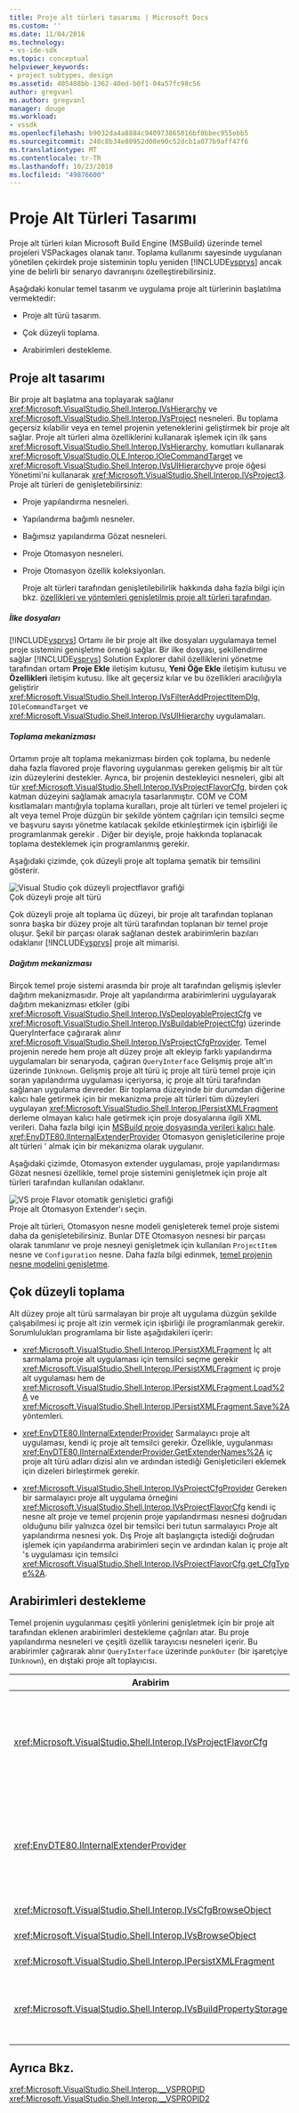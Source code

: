 ```yaml
---
title: Proje alt türleri tasarımı | Microsoft Docs
ms.custom: ''
ms.date: 11/04/2016
ms.technology:
- vs-ide-sdk
ms.topic: conceptual
helpviewer_keywords:
- project subtypes, design
ms.assetid: 405488bb-1362-40ed-b0f1-04a57fc98c56
author: gregvanl
ms.author: gregvanl
manager: douge
ms.workload:
- vssdk
ms.openlocfilehash: b9032da4a8884c940973865016bf0bbec955ebb5
ms.sourcegitcommit: 240c8b34e80952d00e90c52dcb1a077b9aff47f6
ms.translationtype: MT
ms.contentlocale: tr-TR
ms.lasthandoff: 10/23/2018
ms.locfileid: "49876600"
---
```

# <a name="project-subtypes-design"></a>Proje Alt Türleri Tasarımı
Proje alt türleri kılan Microsoft Build Engine (MSBuild) üzerinde temel projeleri VSPackages olanak tanır. Toplama kullanımı sayesinde uygulanan yönetilen çekirdek proje sisteminin toplu yeniden [!INCLUDE[vsprvs](../../code-quality/includes/vsprvs_md.md)] ancak yine de belirli bir senaryo davranışını özelleştirebilirsiniz.  
  
 Aşağıdaki konular temel tasarım ve uygulama proje alt türlerinin başlatılma vermektedir:  
  
-   Proje alt türü tasarım.  
  
-   Çok düzeyli toplama.  
  
-   Arabirimleri destekleme.  
  
## <a name="project-subtype-design"></a>Proje alt tasarımı  
 Bir proje alt başlatma ana toplayarak sağlanır <xref:Microsoft.VisualStudio.Shell.Interop.IVsHierarchy> ve <xref:Microsoft.VisualStudio.Shell.Interop.IVsProject> nesneleri. Bu toplama geçersiz kılabilir veya en temel projenin yeteneklerini geliştirmek bir proje alt sağlar. Proje alt türleri alma özelliklerini kullanarak işlemek için ilk şans <xref:Microsoft.VisualStudio.Shell.Interop.IVsHierarchy>, komutları kullanarak <xref:Microsoft.VisualStudio.OLE.Interop.IOleCommandTarget> ve <xref:Microsoft.VisualStudio.Shell.Interop.IVsUIHierarchy>ve proje öğesi Yönetimi'ni kullanarak <xref:Microsoft.VisualStudio.Shell.Interop.IVsProject3>. Proje alt türleri de genişletebilirsiniz:  
  
- Proje yapılandırma nesneleri.  
  
- Yapılandırma bağımlı nesneler.  
  
- Bağımsız yapılandırma Gözat nesneleri.  
  
- Proje Otomasyon nesneleri.  
  
- Proje Otomasyon özellik koleksiyonları.  
  
  Proje alt türleri tarafından genişletilebilirlik hakkında daha fazla bilgi için bkz. [özellikleri ve yöntemleri genişletilmiş proje alt türleri tarafından](../../extensibility/internals/properties-and-methods-extended-by-project-subtypes.md).  
  
##### <a name="policy-files"></a>İlke dosyaları  
 [!INCLUDE[vsprvs](../../code-quality/includes/vsprvs_md.md)] Ortamı ile bir proje alt ilke dosyaları uygulamaya temel proje sistemini genişletme örneği sağlar. Bir ilke dosyası, şekillendirme sağlar [!INCLUDE[vsprvs](../../code-quality/includes/vsprvs_md.md)] Solution Explorer dahil özelliklerini yönetme tarafından ortam **Proje Ekle** iletişim kutusu, **Yeni Öğe Ekle** iletişim kutusu ve  **Özellikleri** iletişim kutusu. İlke alt geçersiz kılar ve bu özellikleri aracılığıyla geliştirir <xref:Microsoft.VisualStudio.Shell.Interop.IVsFilterAddProjectItemDlg>, `IOleCommandTarget` ve <xref:Microsoft.VisualStudio.Shell.Interop.IVsUIHierarchy> uygulamaları.  
  
##### <a name="aggregation-mechanism"></a>Toplama mekanizması  
 Ortamın proje alt toplama mekanizması birden çok toplama, bu nedenle daha fazla flavored proje flavoring uygulanması gereken gelişmiş bir alt tür izin düzeylerini destekler. Ayrıca, bir projenin destekleyici nesneleri, gibi alt tür <xref:Microsoft.VisualStudio.Shell.Interop.IVsProjectFlavorCfg>, birden çok katman düzeyini sağlamak amacıyla tasarlanmıştır. COM ve COM kısıtlamaları mantığıyla toplama kuralları, proje alt türleri ve temel projeleri iç alt veya temel Proje düzgün bir şekilde yöntem çağrıları için temsilci seçme ve başvuru sayısı yönetme katılacak şekilde etkinleştirmek için işbirliği ile programlanmak gerekir . Diğer bir deyişle, proje hakkında toplanacak toplama desteklemek için programlanmış gerekir.  
  
 Aşağıdaki çizimde, çok düzeyli proje alt toplama şematik bir temsilini gösterir.  
  
 ![Visual Studio çok düzeyli projectflavor grafiği](../../extensibility/internals/media/vs_multilevelprojectflavor.gif "VS_MultilevelProjectFlavor")  
Çok düzeyli proje alt türü  
  
 Çok düzeyli proje alt toplama üç düzeyi, bir proje alt tarafından toplanan sonra başka bir düzey proje alt türü tarafından toplanan bir temel proje oluşur. Şekil bir parçası olarak sağlanan destek arabirimlerin bazıları odaklanır [!INCLUDE[vsprvs](../../code-quality/includes/vsprvs_md.md)] proje alt mimarisi.  
  
##### <a name="deployment-mechanisms"></a>Dağıtım mekanizması  
 Birçok temel proje sistemi arasında bir proje alt tarafından gelişmiş işlevler dağıtım mekanizmasıdır. Proje alt yapılandırma arabirimlerini uygulayarak dağıtım mekanizması etkiler (gibi <xref:Microsoft.VisualStudio.Shell.Interop.IVsDeployableProjectCfg> ve <xref:Microsoft.VisualStudio.Shell.Interop.IVsBuildableProjectCfg>) üzerinde QueryInterface çağırarak alınır <xref:Microsoft.VisualStudio.Shell.Interop.IVsProjectCfgProvider>. Temel projenin nerede hem proje alt düzey proje alt ekleyip farklı yapılandırma uygulamaları bir senaryoda, çağıran `QueryInterface` Gelişmiş proje alt'ın üzerinde `IUnknown`. Gelişmiş proje alt türü iç proje alt türü temel proje için soran yapılandırma uygulaması içeriyorsa, iç proje alt türü tarafından sağlanan uygulama devreder. Bir toplama düzeyinde bir durumdan diğerine kalıcı hale getirmek için bir mekanizma proje alt türleri tüm düzeyleri uygulayan <xref:Microsoft.VisualStudio.Shell.Interop.IPersistXMLFragment> derleme olmayan kalıcı hale getirmek için proje dosyalarına ilgili XML verileri. Daha fazla bilgi için [MSBuild proje dosyasında verileri kalıcı hale](../../extensibility/internals/persisting-data-in-the-msbuild-project-file.md). <xref:EnvDTE80.IInternalExtenderProvider> Otomasyon genişleticilerine proje alt türleri ' almak için bir mekanizma olarak uygulanır.  
  
 Aşağıdaki çizimde, Otomasyon extender uygulaması, proje yapılandırması Gözat nesnesi özellikle, temel proje sistemini genişletmek için proje alt türleri tarafından kullanılan odaklanır.  
  
 ![VS proje Flavor otomatik genişletici grafiği](../../extensibility/internals/media/vs_projectflavorautoextender.gif "VS_ProjectFlavorAutoExtender")  
Proje alt Otomasyon Extender'ı seçin.  
  
 Proje alt türleri, Otomasyon nesne modeli genişleterek temel proje sistemi daha da genişletebilirsiniz. Bunlar DTE Otomasyon nesnesi bir parçası olarak tanımlanır ve proje nesneyi genişletmek için kullanılan `ProjectItem` nesne ve `Configuration` nesne. Daha fazla bilgi edinmek, [temel projenin nesne modelini genişletme](../../extensibility/internals/extending-the-object-model-of-the-base-project.md).  
  
## <a name="multi-level-aggregation"></a>Çok düzeyli toplama  
 Alt düzey proje alt türü sarmalayan bir proje alt uygulama düzgün şekilde çalışabilmesi iç proje alt izin vermek için işbirliği ile programlanmak gerekir. Sorumlulukları programlama bir liste aşağıdakileri içerir:  
  
-   <xref:Microsoft.VisualStudio.Shell.Interop.IPersistXMLFragment> İç alt sarmalama proje alt uygulaması için temsilci seçme gerekir <xref:Microsoft.VisualStudio.Shell.Interop.IPersistXMLFragment> iç proje alt uygulaması hem de <xref:Microsoft.VisualStudio.Shell.Interop.IPersistXMLFragment.Load%2A> ve <xref:Microsoft.VisualStudio.Shell.Interop.IPersistXMLFragment.Save%2A> yöntemleri.  
  
-   <xref:EnvDTE80.IInternalExtenderProvider> Sarmalayıcı proje alt uygulaması, kendi iç proje alt temsilci gerekir. Özellikle, uygulanması <xref:EnvDTE80.IInternalExtenderProvider.GetExtenderNames%2A> iç proje alt türü adları dizisi alın ve ardından istediği Genişleticileri eklemek için dizeleri birleştirmek gerekir.  
  
-   <xref:Microsoft.VisualStudio.Shell.Interop.IVsProjectCfgProvider> Gereken bir sarmalayıcı proje alt uygulama örneğini <xref:Microsoft.VisualStudio.Shell.Interop.IVsProjectFlavorCfg> kendi iç nesne alt proje ve temel projenin proje yapılandırması nesnesi doğrudan olduğunu bilir yalnızca özel bir temsilci beri tutun sarmalayıcı Proje alt yapılandırma nesnesi yok. Dış Proje alt başlangıçta istediği doğrudan işlemek için yapılandırma arabirimleri seçin ve ardından kalan iç proje alt 's uygulaması için temsilci <xref:Microsoft.VisualStudio.Shell.Interop.IVsProjectFlavorCfg.get_CfgType%2A>.  
  
## <a name="supporting-interfaces"></a>Arabirimleri destekleme  
 Temel projenin uygulanması çeşitli yönlerini genişletmek için bir proje alt tarafından eklenen arabirimleri destekleme çağrıları atar. Bu proje yapılandırma nesneleri ve çeşitli özellik tarayıcısı nesneleri içerir. Bu arabirimler çağırarak alınır `QueryInterface` üzerinde `punkOuter` (bir işaretçiye `IUnknown`), en dıştaki proje alt toplayıcısı.  
  
|Arabirim|Proje alt türü|  
|---------------|---------------------|  
|<xref:Microsoft.VisualStudio.Shell.Interop.IVsProjectFlavorCfg>|Proje alt türü için izin verir:<br /><br /> -Bir uygulamasını sağlamak <xref:Microsoft.VisualStudio.Shell.Interop.IVsDeployableProjectCfg>.<br />-Denetim hata ayıklayıcı başlatma kendi uygulamasını sağlamak üzere proje alt vererek <xref:Microsoft.VisualStudio.Shell.Interop.IVsDebuggableProjectCfg>.<br />-Tasarım zamanı ifade değerlendirmesi uygun şekilde işleyerek devre dışı `DBGLAUNCH_DesignTimeExprEval` uygulaması örneğini <xref:Microsoft.VisualStudio.Shell.Interop.IVsDebuggableProjectCfg.QueryDebugLaunch%2A>.|  
|<xref:EnvDTE80.IInternalExtenderProvider>|Proje alt türü için izin verir:<br /><br /> -Genişletme <xref:Microsoft.VisualStudio.Shell.Interop.__VSHPROPID> ekleme veya kaldırma bağımsız yapılandırma özellikleri projenin proje.<br />-Proje Otomasyon nesnesi genişletin (<xref:Microsoft.VisualStudio.Shell.Interop.__VSHPROPID>) projenin.<br /><br /> Yukarıdaki özellik değerlerini verilerinden alınır <xref:Microsoft.VisualStudio.Shell.Interop.__VSHPROPID2> sabit listesi.|  
|<xref:Microsoft.VisualStudio.Shell.Interop.IVsCfgBrowseObject>|Yeniden eşlemek proje alt sağlayan <xref:Microsoft.VisualStudio.Shell.Interop.IVsCfg> proje yapılandırması Gözat nesnesi verilen nesne.|  
|<xref:Microsoft.VisualStudio.Shell.Interop.IVsBrowseObject>|Yeniden eşlemek proje alt sağlayan <xref:Microsoft.VisualStudio.Shell.Interop.IVsHierarchy> veya `VSITEMID` nesne, belirtilen proje yapılandırması Gözat nesnesi.|  
|<xref:Microsoft.VisualStudio.Shell.Interop.IPersistXMLFragment>|Proje dosyası (.vbproj veya .csproj) için rastgele yapılandırılmış XML verileri kalıcı hale getirmek proje alt türü sağlar. Bu veriler, MSBuild için görünür değil.|  
|<xref:Microsoft.VisualStudio.Shell.Interop.IVsBuildPropertyStorage>|Proje alt türü için izin verir:<br /><br /> -Kalıcı için yeni MSBuild özellikleri ekleyin.<br />-Gereksiz özellikleri MSBuild'den kaldırın.<br />-Sorgu için bir MSBuild özelliğinin geçerli değeri.<br />-Geçerli bir MSBuild özellik değerini değiştirin.|  
  
## <a name="see-also"></a>Ayrıca Bkz.  
 <xref:Microsoft.VisualStudio.Shell.Interop.__VSPROPID>   
 <xref:Microsoft.VisualStudio.Shell.Interop.__VSPROPID2>